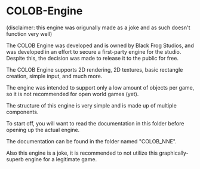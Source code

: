 # COLOB-Engine
(disclaimer: this engine was origunally made as a joke and as such doesn't function very well)

The COLOB Engine was developed and is owned by Black Frog Studios, and was developed in an effort to secure a first-party engine for the studio. Despite this, the decision was made to release it to the public for free.

The COLOB Engine supports 2D rendering, 2D textures, basic rectangle creation, simple input, and much more.

The engine was intended to support only a low amount of objects per game, so it is not recommended for open world games (yet).

The structure of this engine is very simple and is made up of multiple components. 

To start off, you will want to read the documentation in this folder before opening up the actual engine.

The documentation can be found in the folder named "COLOB_NNE".








Also this engine is a joke, it is recommended to not utilize this graphically-superb engine for a legitimate game.


